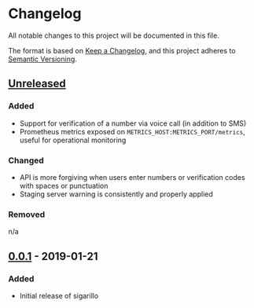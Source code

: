 # Changelog

All notable changes to this project will be documented in this file.

The format is based on [Keep a Changelog](https://keepachangelog.com/en/1.0.0/),
and this project adheres to [Semantic
Versioning](https://semver.org/spec/v2.0.0.html).

## [Unreleased]

### Added

- Support for verification of a number via voice call (in addition to SMS)
- Prometheus metrics exposed on `METRICS_HOST:METRICS_PORT/metrics`, useful for operational monitoring

### Changed

- API is more forgiving when users enter numbers or verification codes with
  spaces or punctuation
- Staging server warning is consistently and properly applied

### Removed

n/a

## [0.0.1] - 2019-01-21

### Added

- Initial release of sigarillo

[unreleased]: https://gitlab.com/digiresilience/link/sigarillo/compare/0.0.1...master
[0.0.1]: https://gitlab.com/digiresilience/link/sigarillo/commits/0.0.1
